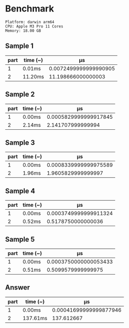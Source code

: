 # Benchmark

```
Platform: darwin arm64
CPU: Apple M3 Pro 11 Cores
Memory: 18.00 GB
```

## Sample 1

| part | time (~) | μs                    |
| ---- | -------- | --------------------- |
| 1    | 0.01ms   | 0.0072499999999990905 |
| 2    | 11.20ms  | 11.198666000000003    |

## Sample 2

| part | time (~) | μs                    |
| ---- | -------- | --------------------- |
| 1    | 0.00ms   | 0.0005829999999917845 |
| 2    | 2.14ms   | 2.141707999999994     |

## Sample 3

| part | time (~) | μs                    |
| ---- | -------- | --------------------- |
| 1    | 0.00ms   | 0.0008339999999975589 |
| 2    | 1.96ms   | 1.9605829999999997    |

## Sample 4

| part | time (~) | μs                    |
| ---- | -------- | --------------------- |
| 1    | 0.00ms   | 0.0003749999999911324 |
| 2    | 0.52ms   | 0.5178750000000036    |

## Sample 5

| part | time (~) | μs                    |
| ---- | -------- | --------------------- |
| 1    | 0.00ms   | 0.0003750000000053433 |
| 2    | 0.51ms   | 0.5099579999999975    |

## Answer

| part | time (~) | μs                     |
| ---- | -------- | ---------------------- |
| 1    | 0.00ms   | 0.00041699999999877946 |
| 2    | 137.61ms | 137.612667             |
